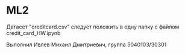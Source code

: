 # ML2
Датасет "creditcard.csv" следует положить в одну папку с файлом credit_card_HW.ipynb

Выполнил Ивлев Михаил Дмитриевич, группа 5040103/30301

